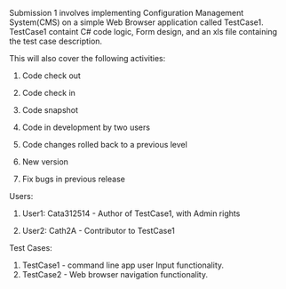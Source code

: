 Submission 1 involves implementing Configuration Management System(CMS) on a simple Web Browser application called TestCase1. TestCase1 containt C# code logic, Form design, and an xls file containing the test case description.

This will also cover the following activities:

1. Code check out

2. Code check in

3. Code snapshot

4. Code in development by two users

5. Code changes rolled back to a previous level

6. New version

7. Fix bugs in previous release

Users:

1. User1: Cata312514 - Author of TestCase1, with Admin rights 

2. User2: Cath2A - Contributor to TestCase1

Test Cases:
1. TestCase1 - command line app user Input functionality.
2. TestCase2 - Web browser navigation functionality.
